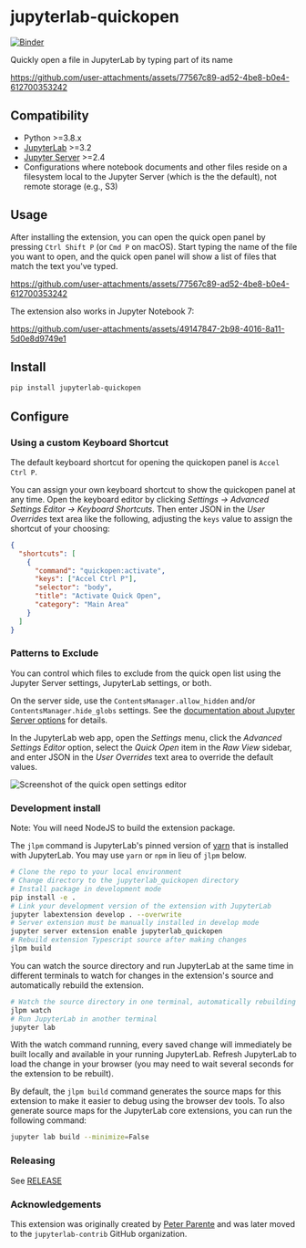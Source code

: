 # jupyterlab-quickopen

[![Binder](https://mybinder.org/badge_logo.svg)](https://mybinder.org/v2/gh/fomightez/jupyterlab-quickopen/old_test_adding_apt?urlpath=lab%2Ftree%2Fbinder%2Ftutorial.ipynb)

Quickly open a file in JupyterLab by typing part of its name

https://github.com/user-attachments/assets/77567c89-ad52-4be8-b0e4-612700353242

## Compatibility

- Python >=3.8.x
- [JupyterLab](https://github.com/jupyterlab/jupyterlab) >=3.2
- [Jupyter Server](https://github.com/jupyter/jupyter_server) >=2.4
- Configurations where notebook documents and other files reside on a filesystem local to the
  Jupyter Server (which is the the default), not remote storage (e.g., S3)

## Usage

After installing the extension, you can open the quick open panel by pressing `Ctrl Shift P` (or `Cmd P` on macOS). Start typing the name of the file you want to open, and the quick open panel will show a list of files that match the text you've typed.

https://github.com/user-attachments/assets/77567c89-ad52-4be8-b0e4-612700353242

The extension also works in Jupyter Notebook 7:

https://github.com/user-attachments/assets/49147847-2b98-4016-8a11-5d0e8d9749e1

## Install

```bash
pip install jupyterlab-quickopen
```

## Configure

### Using a custom Keyboard Shortcut

The default keyboard shortcut for opening the quickopen panel is `Accel Ctrl P`.

You can assign your own keyboard shortcut to show the quickopen panel at any time. Open the keyboard editor
by clicking _Settings &rarr; Advanced Settings Editor &rarr; Keyboard Shortcuts_. Then enter JSON in
the _User Overrides_ text area like the following, adjusting the `keys` value to assign the shortcut
of your choosing:

```json
{
  "shortcuts": [
    {
      "command": "quickopen:activate",
      "keys": ["Accel Ctrl P"],
      "selector": "body",
      "title": "Activate Quick Open",
      "category": "Main Area"
    }
  ]
}
```

### Patterns to Exclude

You can control which files to exclude from the quick open list using the Jupyter Server settings,
JupyterLab settings, or both.

On the server side, use the `ContentsManager.allow_hidden` and/or `ContentsManager.hide_globs`
settings. See the
[documentation about Jupyter Server options](https://jupyter-server.readthedocs.io/en/latest/operators/configuring-extensions.html)
for details.

In the JupyterLab web app, open the _Settings_ menu, click the _Advanced Settings Editor_ option,
select the _Quick Open_ item in the _Raw View_ sidebar, and enter JSON in the _User Overrides_ text
area to override the default values.

![Screenshot of the quick open settings editor](./doc/settings.png)

### Development install

Note: You will need NodeJS to build the extension package.

The `jlpm` command is JupyterLab's pinned version of
[yarn](https://yarnpkg.com/) that is installed with JupyterLab. You may use
`yarn` or `npm` in lieu of `jlpm` below.

```bash
# Clone the repo to your local environment
# Change directory to the jupyterlab_quickopen directory
# Install package in development mode
pip install -e .
# Link your development version of the extension with JupyterLab
jupyter labextension develop . --overwrite
# Server extension must be manually installed in develop mode
jupyter server extension enable jupyterlab_quickopen
# Rebuild extension Typescript source after making changes
jlpm build
```

You can watch the source directory and run JupyterLab at the same time in different terminals to watch for changes in the extension's source and automatically rebuild the extension.

```bash
# Watch the source directory in one terminal, automatically rebuilding when needed
jlpm watch
# Run JupyterLab in another terminal
jupyter lab
```

With the watch command running, every saved change will immediately be built locally and available in your running JupyterLab. Refresh JupyterLab to load the change in your browser (you may need to wait several seconds for the extension to be rebuilt).

By default, the `jlpm build` command generates the source maps for this extension to make it easier to debug using the browser dev tools. To also generate source maps for the JupyterLab core extensions, you can run the following command:

```bash
jupyter lab build --minimize=False
```

### Releasing

See [RELEASE](RELEASE.md)

### Acknowledgements

This extension was originally created by [Peter Parente](https://github.com/parente) and was
later moved to the `jupyterlab-contrib` GitHub organization.

